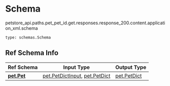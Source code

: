 # Schema
petstore_api.paths.pet_pet_id.get.responses.response_200.content.application_xml.schema
```
type: schemas.Schema
```

## Ref Schema Info
Ref Schema | Input Type | Output Type
---------- | ---------- | -----------
[**pet.Pet**](../../../../../../../components/schema/pet.md) | [pet.PetDictInput](../../../../../../../components/schema/pet.md#petdictinput), [pet.PetDict](../../../../../../../components/schema/pet.md#petdict) | [pet.PetDict](../../../../../../../components/schema/pet.md#petdict)
